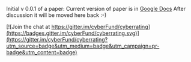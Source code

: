Initial v 0.0.1 of a paper: 
Current version of paper is in [Google Docs](https://docs.google.com/document/d/1Vz-yS9W-l-Wdqbw3n0SFwXyYFv0Xo-F4i8NbXQvGHxg/edit#heading=h.35nkun2)
After discussion it will be moved here back :-)

[![Join the chat at https://gitter.im/cyberFund/cyberrating](https://badges.gitter.im/cyberFund/cyberrating.svg)](https://gitter.im/cyberFund/cyberrating?utm_source=badge&utm_medium=badge&utm_campaign=pr-badge&utm_content=badge)

